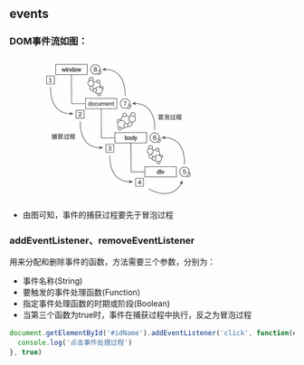 ## events

### DOM事件流如图：

![avatar](./imgs/event-bubbles.gif)

* 由图可知，事件的捕获过程要先于冒泡过程

### addEventListener、removeEventListener

用来分配和删除事件的函数，方法需要三个参数，分别为：

* 事件名称(String)
* 要触发的事件处理函数(Function)
* 指定事件处理函数的时期或阶段(Boolean)
* 当第三个函数为true时，事件在捕获过程中执行，反之为冒泡过程

```js
document.getElementById('#idName').addEventListener('click', function(e){
  console.log('点击事件处理过程')
}, true)
```

